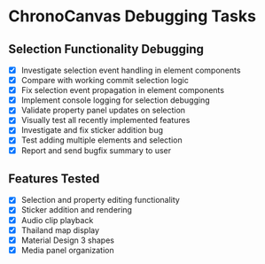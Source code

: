# ChronoCanvas Debugging Tasks

## Selection Functionality Debugging
- [x] Investigate selection event handling in element components
- [x] Compare with working commit selection logic
- [x] Fix selection event propagation in element components
- [x] Implement console logging for selection debugging
- [x] Validate property panel updates on selection
- [x] Visually test all recently implemented features
- [x] Investigate and fix sticker addition bug
- [x] Test adding multiple elements and selection
- [x] Report and send bugfix summary to user

## Features Tested
- [x] Selection and property editing functionality
- [x] Sticker addition and rendering
- [x] Audio clip playback
- [x] Thailand map display
- [x] Material Design 3 shapes
- [x] Media panel organization
